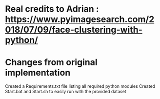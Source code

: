 # Real credits to Adrian : https://www.pyimagesearch.com/2018/07/09/face-clustering-with-python/

# Changes from original implementation

Created a Requirements.txt file listing all required python modules
Created Start.bat and Start.sh to easily run with the provided dataset
